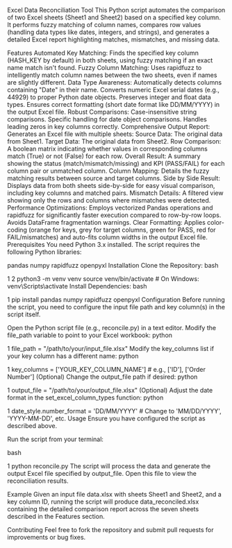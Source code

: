 
Excel Data Reconciliation Tool
This Python script automates the comparison of two Excel sheets (Sheet1 and Sheet2) based on a specified key column. It performs fuzzy matching of column names, compares row values (handling data types like dates, integers, and strings), and generates a detailed Excel report highlighting matches, mismatches, and missing data.

Features
Automated Key Matching: Finds the specified key column (HASH_KEY by default) in both sheets, using fuzzy matching if an exact name match isn't found.
Fuzzy Column Matching: Uses rapidfuzz to intelligently match column names between the two sheets, even if names are slightly different.
Data Type Awareness:
Automatically detects columns containing "Date" in their name.
Converts numeric Excel serial dates (e.g., 44929) to proper Python date objects.
Preserves integer and float data types.
Ensures correct formatting (short date format like DD/MM/YYYY) in the output Excel file.
Robust Comparisons:
Case-insensitive string comparisons.
Specific handling for date object comparisons.
Handles leading zeros in key columns correctly.
Comprehensive Output Report: Generates an Excel file with multiple sheets:
Source Data: The original data from Sheet1.
Target Data: The original data from Sheet2.
Row Comparison: A boolean matrix indicating whether values in corresponding columns match (True) or not (False) for each row.
Overall Result: A summary showing the status (match/mismatch/missing) and KPI (PASS/FAIL) for each column pair or unmatched column.
Column Mapping: Details the fuzzy matching results between source and target columns.
Side by Side Result: Displays data from both sheets side-by-side for easy visual comparison, including key columns and matched pairs.
Mismatch Details: A filtered view showing only the rows and columns where mismatches were detected.
Performance Optimizations: Employs vectorized Pandas operations and rapidfuzz for significantly faster execution compared to row-by-row loops. Avoids DataFrame fragmentation warnings.
Clear Formatting: Applies color-coding (orange for keys, grey for target columns, green for PASS, red for FAIL/mismatches) and auto-fits column widths in the output Excel file.
Prerequisites
You need Python 3.x installed. The script requires the following Python libraries:

pandas
numpy
rapidfuzz
openpyxl
Installation
Clone the Repository:
bash



1
2
python3 -m venv venv
source venv/bin/activate  # On Windows: venv\Scripts\activate
Install Dependencies:
bash


1
pip install pandas numpy rapidfuzz openpyxl
Configuration
Before running the script, you need to configure the input file path and key column(s) in the script itself.

Open the Python script file (e.g., reconcile.py) in a text editor.
Modify the file_path variable to point to your Excel workbook:
python


1
file_path = "/path/to/your/input_file.xlsx"
Modify the key_columns list if your key column has a different name:
python


1
key_columns = ['YOUR_KEY_COLUMN_NAME'] # e.g., ['ID'], ['Order Number']
(Optional) Change the output_file path if desired:
python


1
output_file = "/path/to/your/output_file.xlsx"
(Optional) Adjust the date format in the set_excel_column_types function:
python


1
date_style.number_format = 'DD/MM/YYYY' # Change to 'MM/DD/YYYY', 'YYYY-MM-DD', etc.
Usage
Ensure you have configured the script as described above.

Run the script from your terminal:

bash


1
python reconcile.py
The script will process the data and generate the output Excel file specified by output_file. Open this file to view the reconciliation results.

Example
Given an input file data.xlsx with sheets Sheet1 and Sheet2, and a key column ID, running the script will produce data_reconciled.xlsx containing the detailed comparison report across the seven sheets described in the Features section.

Contributing
Feel free to fork the repository and submit pull requests for improvements or bug fixes.
